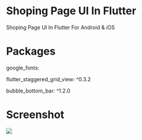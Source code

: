 # Shoping Page UI In Flutter
 Shoping Page UI In Flutter For Android & iOS

# Packages

google_fonts:
 
flutter_staggered_grid_view: ^0.3.2

bubble_bottom_bar: ^1.2.0

# Screenshot

<img src="https://github.com/stevie1mat/Shopping-Page-UI-In-Flutter/blob/main/4.png">
